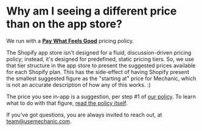 # Why am I seeing a different price than on the app store?

We run with a [**Pay What Feels Good**](../platform/policies/pricing.md) pricing policy.

The Shopify app store isn't designed for a fluid, discussion-driven pricing policy; instead, it's designed for predefined, static pricing tiers. So, we use that tier structure in the app store to present the suggested prices available for each Shopify plan. This has the side-effect of having Shopify present the smallest suggested figure as the "starting at" price for Mechanic, which is not an accurate description of how any of this works. :\)

The price you see in-app is a suggestion, per step \#1 of [our policy](../platform/policies/pricing.md). To learn what to do with that figure, [read the policy itself](../platform/policies/pricing.md).

If you've got questions, you are always invited to reach out, at [team@usemechanic.com](mailto:team@usemechanic.com).

